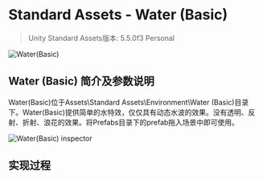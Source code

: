 # Standard Assets - Water (Basic)

> Unity Standard Assets版本: 5.5.0f3 Personal

![Water(Basic)](Water_basic.gif)


## Water (Basic) 简介及参数说明

Water(Basic)位于Assets\Standard Assets\Environment\Water (Basic)目录下。Water(Basic)提供简单的水特效，仅仅具有动态水波的效果。没有透明、反射、折射、浪花的效果。将Prefabs目录下的prefab拖入场景中即可使用。

![Water(Basic) inspector](water_basic_inspector.png)



## 实现过程

